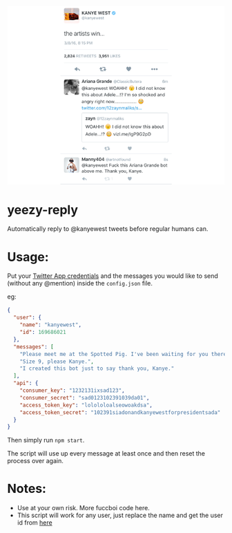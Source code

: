<p align="center">
  <br />
  <img src="https://raw.githubusercontent.com/artnotfound/yeezy-reply/master/yeezy-reply.png" />
</p>

# yeezy-reply

Automatically reply to @kanyewest tweets before regular humans can.

# Usage:

Put your [Twitter App credentials](http://iag.me/socialmedia/how-to-create-a-twitter-app-in-8-easy-steps/) and the messages you would like to send (without any @mention) inside the `config.json` file.

eg:

```json
{
  "user": {
    "name": "kanyewest",
    "id": 169686021
  },
  "messages": [
    "Please meet me at the Spotted Pig. I've been waiting for you there since that tweet.",
    "Size 9, please Kanye.",
    "I created this bot just to say thank you, Kanye."
  ],
  "api": {
    "consumer_key": "1232131ixsad123",
    "consumer_secret": "sad0123102391039da01",
    "access_token_key": "lolololoalseowoakdsa",
    "access_token_secret": "102391siadonandkanyewestforpresidentsada"
  }
}
```

Then simply run `npm start`.

The script will use up every message at least once and then reset the process over again.

# Notes:

* Use at your own risk. More fuccboi code here.
* This script will work for any user, just replace the name and get the user id from [here](http://gettwitterid.com/)
